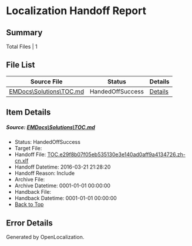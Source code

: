 # <a name='report-top'></a> Localization Handoff Report

## Summary
 Total Files | 1

## File List
 Source File | Status | Details 
 ----------- | ------ | ------- 
 [EMDocs\Solutions\TOC.md](https://github.com/Microsoft/EMDocs-pr/blob/2470fbb9349d3b435b0ed600eb1d096cea6ae2c1/EMDocs/Solutions/TOC.md) | HandedOffSuccess | [Details](#a4050d93b9b5e0f622bda4585710b86c7518646e313)

## Item Details
##### <a name='a4050d93b9b5e0f622bda4585710b86c7518646e313'></a> Source: [EMDocs\Solutions\TOC.md](https://github.com/Microsoft/EMDocs-pr/blob/2470fbb9349d3b435b0ed600eb1d096cea6ae2c1/EMDocs/Solutions/TOC.md)
* Status: HandedOffSuccess
* Target File: 
* Handoff File: [TOC.e29f8b07f05eb535130e3e140ad0aff9a4134726.zh-cn.xlf](https://github.com/Microsoft/EM.handoff/blob/72b168b926eab512274f45be4dabec2becab1622/ol-handoff/Microsoft/EMDocs-pr.zh-cn/master/TOC.e29f8b07f05eb535130e3e140ad0aff9a4134726.zh-cn.xlf)
* Handoff Datetime: 2016-03-21 21:28:20
* Handoff Reason: Include
* Archive File: 
* Archive Datetime: 0001-01-01 00:00:00
* Handback File: 
* Handback Datetime: 0001-01-01 00:00:00
* [Back to Top](#report-top)


## Error Details

Generated by OpenLocalization.
